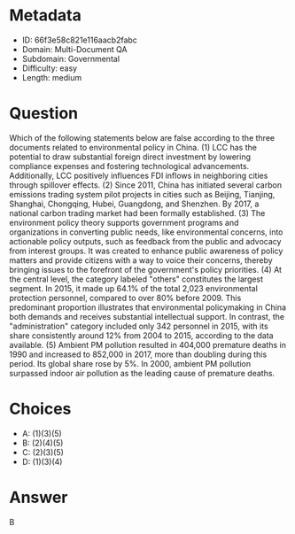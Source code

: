 # Metadata

- ID: 66f3e58c821e116aacb2fabc
- Domain: Multi-Document QA
- Subdomain: Governmental
- Difficulty: easy
- Length: medium

# Question

Which of the following statements below are false according to the three documents related to environmental policy in China.
(1) LCC has the potential to draw substantial foreign direct investment by lowering compliance expenses and fostering technological advancements. Additionally, LCC positively influences FDI inflows in neighboring cities through spillover effects.
(2) Since 2011, China has initiated several carbon emissions trading system pilot projects in cities such as Beijing, Tianjing, Shanghai, Chongqing, Hubei, Guangdong, and Shenzhen. By 2017, a national carbon trading market had been formally established.
(3) The environment policy theory supports government programs and organizations in converting public needs, like environmental concerns, into actionable policy outputs, such as feedback from the public and advocacy from interest groups. It was created to enhance public awareness of policy matters and provide citizens with a way to voice their concerns, thereby bringing issues to the forefront of the government's policy priorities.
(4) At the central level, the category labeled "others" constitutes the largest segment. In 2015, it made up 64.1% of the total 2,023 environmental protection personnel, compared to over 80% before 2009. This predominant proportion illustrates that environmental policymaking in China both demands and receives substantial intellectual support. In contrast, the "administration" category included only 342 personnel in 2015, with its share consistently around 12% from 2004 to 2015, according to the data available.
(5) Ambient PM pollution resulted in 404,000 premature deaths in 1990 and increased to 852,000 in 2017, more than doubling during this period. Its global share rose by 5%. In 2000, ambient PM pollution surpassed indoor air pollution as the leading cause of premature deaths.

# Choices

- A: (1)(3)(5)
- B: (2)(4)(5)
- C: (2)(3)(5)
- D: (1)(3)(4)

# Answer

B
